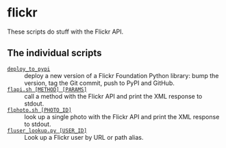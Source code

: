 # flickr

These scripts do stuff with the Flickr API.

## The individual scripts

<!-- [[[cog

# This adds the root of the repo to the PATH, which has cog_helpers.py
from os.path import abspath, dirname
import sys

sys.path.append(abspath(dirname(dirname("."))))

import cog_helpers

folder_name = "flickr"

scripts = [
    {
        "usage": "deploy_to_pypi",
        "description": """
        deploy a new version of a Flickr Foundation Python library: bump the version, tag the Git commit, push to PyPI and GitHub.
        """,
    },
    {
        "usage": "flapi.sh [METHOD] [PARAMS]",
        "description": """
        call a method with the Flickr API and print the XML response to stdout.
        """,
    },
    {
        "usage": "flphoto.sh [PHOTO_ID]",
        "description": """
        look up a single photo with the Flickr API and print the XML response to stdout.
        """,
    },
    {
        "usage": "fluser_lookup.py [USER_ID]",
        "description": """
        Look up a Flickr user by URL or path alias.
        """,
    },
]

cog_helpers.create_description_table(folder_name=folder_name, scripts=scripts)

]]]-->
<dl>
  <dt>
    <a href="https://github.com/alexwlchan/scripts/blob/main/flickr/deploy_to_pypi">
      <code>deploy_to_pypi</code>
    </a>
  </dt>
  <dd>
    deploy a new version of a Flickr Foundation Python library: bump the version, tag the Git commit, push to PyPI and GitHub.
  </dd>

  <dt>
    <a href="https://github.com/alexwlchan/scripts/blob/main/flickr/flapi.sh">
      <code>flapi.sh [METHOD] [PARAMS]</code>
    </a>
  </dt>
  <dd>
    call a method with the Flickr API and print the XML response to stdout.
  </dd>

  <dt>
    <a href="https://github.com/alexwlchan/scripts/blob/main/flickr/flphoto.sh">
      <code>flphoto.sh [PHOTO_ID]</code>
    </a>
  </dt>
  <dd>
    look up a single photo with the Flickr API and print the XML response to stdout.
  </dd>

  <dt>
    <a href="https://github.com/alexwlchan/scripts/blob/main/flickr/fluser_lookup.py">
      <code>fluser_lookup.py [USER_ID]</code>
    </a>
  </dt>
  <dd>
    Look up a Flickr user by URL or path alias.
  </dd>
</dl>
<!-- [[[end]]] (checksum: c6023a15d18d6ef6f489f55f8b032b9a) -->
